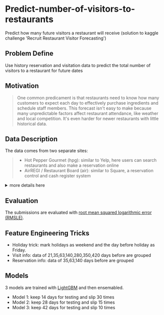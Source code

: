# Predict-number-of-visitors-to-restaurants
Predict how many future visitors a restaurant will receive (solution to kaggle challenge 'Recruit Restaurant Visitor Forecasting')

## Problem Define
Use history reservation and visitation data to predict the total number of visitors to a restaurant for future dates

## Motivation
> One common predicament is that restaurants need to know how many customers to expect each day to effectively purchase ingredients and schedule staff members. This forecast isn't easy to make because many unpredictable factors affect restaurant attendance, like weather and local competition. It's even harder for newer restaurants with little historical data.




## Data Description
The data comes from two separate sites:
> - Hot Pepper Gourmet (hpg): similar to Yelp, here users can search restaurants and also make a reservation online
> - AirREGI / Restaurant Board (air): similar to Square, a reservation control and cash register system

<details><summary>more details here</summary><p>

air_reserve.csv
>This file contains reservations made in the air system. Note that the reserve_datetime indicates the time when the reservation was created, whereas the visit_datetime is the time in the future where the visit will occur.
> - air_store_id: the restaurant's id in the air system
> - visit_datetime: the time of the reservation
> - reserve_datetime: the time the reservation was made
> - reserve_visitors: the number of visitors for that reservation

hpg_reserve.csv
> This file contains reservations made in the hpg system.
> - hpg_store_id: the restaurant's id in the hpg system
> - visit_datetime: the time of the reservation
> - reserve_datetime: the time the reservation was made
> - reserve_visitors: the number of visitors for that reservation

air_store_info.csv
>This file contains information about select air restaurants. Column names and contents are self-explanatory.
> - air_store_id
> - air_genre_name
> - air_area_name
> - latitude
> - longitude
>Note: latitude and longitude are the latitude and longitude of the area to which the store belongs

hpg_store_info.csv
>This file contains information about select hpg restaurants. Column names and contents are self-explanatory.
> - hpg_store_id
> - hpg_genre_name
> - hpg_area_name
> - latitude
> - longitude
>Note: latitude and longitude are the latitude and longitude of the area to which the store belongs

store_id_relation.csv
>This file allows you to join select restaurants that have both the air and hpg system.
> - hpg_store_id
> - air_store_id

air_visit_data.csv
>This file contains historical visit data for the air restaurants.
> - air_store_id
> - visit_date 
> - visitors: the number of visitors to the restaurant on the date

date_info.csv
>This file gives basic information about the calendar dates in the dataset.
> - calendar_date
> - day_of_week
> - holiday_flg: if this day is a holiday in Japan

</p></details>

## Evaluation
The submissions are evaluated with [root mean squared logarithmic error (RMSLE)](https://www.quora.com/What-is-the-difference-between-an-RMSE-and-RMSLE-logarithmic-error-and-does-a-high-RMSE-imply-low-RMSLE).

## Feature Engineering Tricks
- Holiday trick: mark holidays as weekend and the day before holiday as Friday. 
- Visit info: data of 21,35,63,140,280,350,420 days before are grouped  
- Reservation info: data of 35,63,140 days before are grouped

## Models
3 models are trained with [LightGBM](https://github.com/Microsoft/LightGBM) and then ensemabled.
- Model 1: keep 14 days for testing and slip 30 times
- Model 2: keep 28 days for testing and slip 15 times
- Model 3: keep 42 days for testing and slip 10 times

